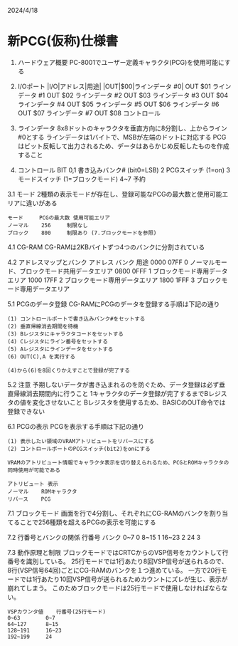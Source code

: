 2024/4/18

# 新PCG(仮称)仕様書


1. ハードウェア概要
	PC-8001でユーザー定義キャラクタ(PCG)を使用可能にする


1. I/Oポート
	|I/O|アドレス|用途|
	|OUT|$00|ラインデータ #0|
	OUT	$01		ラインデータ #1
	OUT	$02		ラインデータ #2
	OUT	$03		ラインデータ #3
	OUT	$04		ラインデータ #4
	OUT	$05		ラインデータ #5
	OUT	$06		ラインデータ #6
	OUT	$07		ラインデータ #7
	OUT	$08		コントロール

2. ラインデータ
	8x8ドットのキャラクタを垂直方向に8分割し、上からライン#0とする
	ラインデータは1バイトで、MSBが左端のドットに対応する
	PCGはビット反転して出力されるため、データはあらかじめ反転したものを作成すること

2. コントロール
	BIT
	0,1	書き込みバンク# (bit0=LSB)
	2	PCGスイッチ (1=on)
	3	モードスイッチ (1=ブロックモード)
	4~7	予約


3.1 モード
	2種類の表示モードが存在し、登録可能なPCGの最大数と使用可能エリアに違いがある

	モード		PCGの最大数	使用可能エリア
	ノーマル	256		制限なし
	ブロック	800		制限あり (7.ブロックモードを参照)


4.1 CG-RAM
	CG-RAMは2KBバイトずつ4つのバンクに分割されている

4.2 アドレスマップとバンク
	アドレス	バンク	用途
	$0000~$07FF	0	ノーマルモード、ブロックモード共用データエリア
	$0800~$0FFF	1	ブロックモード専用データエリア
	$1000~$17FF	2	ブロックモード専用データエリア
	$1800~$1FFF	3	ブロックモード専用データエリア


5.1 PCGのデータ登録
	CG-RAMにPCGのデータを登録する手順は下記の通り

	(1) コントロールポートで書き込みバンク#をセットする
	(2) 垂直帰線消去期間を待機
	(3) Bレジスタにキャラクタコードをセットする
	(4) Cレジスタにライン番号をセットする
	(5) Aレジスタにラインデータをセットする
	(6) OUT(C),A を実行する

	(4)から(6)を8回くりかえすことで登録が完了する

5.2 注意
	予期しないデータが書き込まれるのを防ぐため、データ登録は必ず垂直帰線消去期間内に行うこと
	1キャラクタのデータ登録が完了するまでBレジスタの値を変化させないこと
	Bレジスタを使用するため、BASICのOUT命令では登録できない


6.1 PCGの表示
	PCGを表示する手順は下記の通り

	(1) 表示したい領域のVRAMアトリビュートをリバースにする
	(2) コントロールポートのPCGスイッチ(bit2)をonにする

	VRAMのアトリビュート情報でキャラクタ表示を切り替えられるため、PCGとROMキャラクタの同時使用が可能である

	アトリビュート	表示
	ノーマル	ROMキャラクタ
	リバース	PCG


7.1 ブロックモード
	画面を行で4分割し、それぞれにCG-RAMのバンクを割り当てることで256種類を超えるPCGの表示を可能にする

7.2 行番号とバンクの関係
	行番号	バンク
	0~7	0
	8~15	1
	16~23	2
	24	3

7.3 動作原理と制限
	ブロックモードではCRTCからのVSP信号をカウントして行番号を識別している。
	25行モードでは1行あたり8回VSP信号が送られるので、8行(VSP信号64回)ごとにCG-RAMのバンクを１つ進めている。
	一方で20行モードでは1行あたり10回VSP信号が送られるためカウントにズレが生じ、表示が崩れてしまう。
	このためブロックモードは25行モードで使用しなければならない。

	VSPカウンタ値	行番号(25行モード)
	0~63		0~7
	64~127		8~15
	128~191		16~23
	192~199		24



